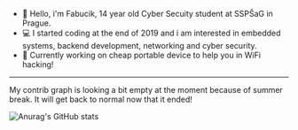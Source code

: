 - 👋 Hello, i'm Fabucik, 14 year old Cyber Secuity student at SSPŠaG in Prague.
- 💻 I started coding at the end of 2019 and i am interested in embedded systems, backend development, networking and cyber security.
- :handshake: Currently working on cheap portable device to help you in WiFi hacking!

---

 My contrib graph is looking a bit empty at the moment because of summer break. It will get back to normal now that it ended!

![Anurag's GitHub stats](https://github-readme-stats.vercel.app/api?username=Fabucik&theme=onedark&show_icons=true)

